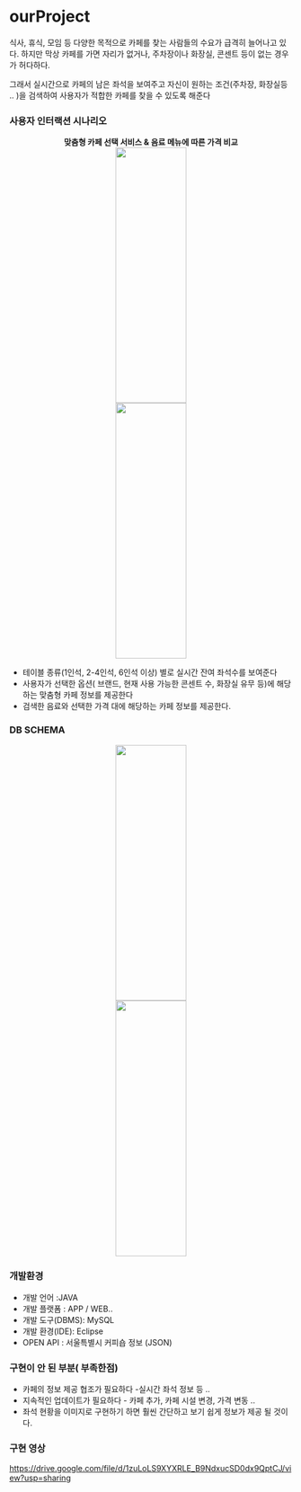 # ourProject

식사, 휴식, 모임 등 다양한 목적으로 카페를 찾는 사람들의 수요가 급격히 늘어나고 있다. 하지만 막상 카페를 가면 자리가 없거나, 주차장이나 화장실, 콘센트 등이 없는 경우가 허다하다.


그래서 실시간으로 카페의 남은 좌석을 보여주고 자신이 원하는 조건(주차장, 화장실등 .. )을 검색하여 사용자가 적합한 카페를 찾을 수 있도록 해준다

### 사용자 인터랙션 시나리오

<p align="center">
  <strong>맞춤형 카페 선택 서비스  &   음료 메뉴에 따른 가격 비교 </strong>
  <img src="https://user-images.githubusercontent.com/52409424/105623628-88ccec00-5e5e-11eb-96d6-b702ae4eb1fa.png" width="50%" height="455">
  <img src="https://user-images.githubusercontent.com/52409424/105623682-d5b0c280-5e5e-11eb-9778-bead9ff1f21c.png" width="50%" height="455">
</p>

* 테이블 종류(1인석, 2-4인석, 6인석 이상) 별로 실시간 잔여 좌석수를 보여준다
* 사용자가 선택한 옵션( 브랜드, 현재 사용 가능한 콘센트 수, 화장실 유무 등)에 해당하는 맞춤형 카페 정보를 제공한다
* 검색한 음료와 선택한 가격 대에 해당하는 카페 정보를 제공한다.


### DB SCHEMA

<p align="center">
  <img src="https://user-images.githubusercontent.com/52409424/105623639-984c3500-5e5e-11eb-8296-85d0232ae78a.png" width="50%" height="455">
  <img src="https://user-images.githubusercontent.com/52409424/105623729-46f07580-5e5f-11eb-8985-6e4fa09c306e.png" width="50%" height="455">
</p>


### 개발환경
* 개발 언어 :JAVA  
* 개발 플랫폼 : APP / WEB.. 
* 개발 도구(DBMS): MySQL
* 개발 환경(IDE): Eclipse
* OPEN API : 서울특별시 커피숍 정보 (JSON)

### 구현이 안 된 부분( 부족한점)
* 카페의 정보 제공 협조가 필요하다 -실시간 좌석 정보 등 ..
* 지속적인 업데이트가 필요하다 - 카페 추가, 카페 시설 변경, 가격 변동 ..
* 좌석 현황을 이미지로 구현하기 하면 훨씬 간단하고 보기 쉽게 정보가 제공 될 것이다.

### 구현 영상
https://drive.google.com/file/d/1zuLoLS9XYXRLE_B9NdxucSD0dx9QptCJ/view?usp=sharing

